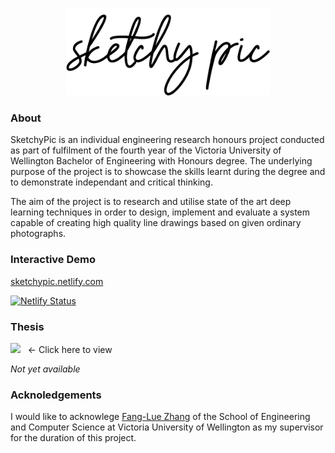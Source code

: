 <p align="center">
  <img src="./documentation/images/logo.png" height="140"/>
</p>

### About

SketchyPic is an individual engineering research honours project conducted as part of fulfilment of the fourth year of the Victoria University of Wellington Bachelor of Engineering with Honours degree. The underlying purpose of the project is to showcase the skills learnt during the degree and to demonstrate independant and critical thinking.

The aim of the project is to research and utilise state of the art deep learning techniques in order to design, implement and evaluate a system capable of creating high quality line drawings based on given ordinary photographs.

### Interactive Demo

[sketchypic.netlify.com](https://sketchypic.netlify.com/)

[![Netlify Status](https://api.netlify.com/api/v1/badges/086c7ac0-5f2f-4fd0-9661-b70d6bc1eae5/deploy-status)](https://app.netlify.com/sites/sketchypic/deploys)

### Thesis

[<img src="https://upload.wikimedia.org/wikipedia/commons/8/87/PDF_file_icon.svg" height="50">]() &nbsp; &larr; Click here to view

*Not yet available*

### Acknoledgements

I would like to acknowlege [Fang-Lue Zhang](https://ecs.victoria.ac.nz/Main/FanglueZhang) of the School of Engineering and Computer Science at Victoria University of Wellington as my supervisor for the duration of this project.
